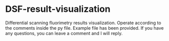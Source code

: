 # DSF-result-visualization
 Differential scanning fluorimetry results visualization.
 Operate according to the comments inside the py file.
 Example file has been provided.
If you have any questions, you can leave a comment and I will reply.
